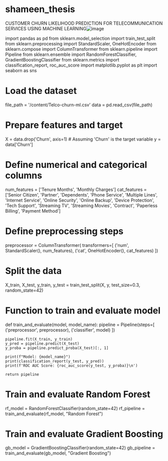 # shameen_thesis


CUSTOMER CHURN LIKELIHOOD PREDICTION FOR TELECOMMUNICATION SERVICES USING MACHINE LEARNING![image](https://github.com/user-attachments/assets/0137a0a0-d6b7-4d75-8ccc-7fe900b06cb0)





import pandas as pd
from sklearn.model_selection import train_test_split
from sklearn.preprocessing import StandardScaler, OneHotEncoder
from sklearn.compose import ColumnTransformer
from sklearn.pipeline import Pipeline
from sklearn.ensemble import RandomForestClassifier, GradientBoostingClassifier
from sklearn.metrics import classification_report, roc_auc_score
import matplotlib.pyplot as plt
import seaborn as sns

# Load the dataset
file_path = '/content/Telco-churn-ml.csv'
data = pd.read_csv(file_path)

# Prepare features and target
X = data.drop('Churn', axis=1)  # Assuming 'Churn' is the target variable
y = data['Churn']

# Define numerical and categorical columns
num_features = ['Tenure Months', 'Monthly Charges']
cat_features = ['Senior Citizen', 'Partner', 'Dependents', 'Phone Service',
                'Multiple Lines', 'Internet Service', 'Online Security',
                'Online Backup', 'Device Protection', 'Tech Support',
                'Streaming TV', 'Streaming Movies', 'Contract',
                'Paperless Billing', 'Payment Method']

# Define preprocessing steps
preprocessor = ColumnTransformer(
    transformers=[
        ('num', StandardScaler(), num_features),
        ('cat', OneHotEncoder(), cat_features)
    ])

# Split the data
X_train, X_test, y_train, y_test = train_test_split(X, y, test_size=0.3, random_state=42)

# Function to train and evaluate model
def train_and_evaluate(model, model_name):
    pipeline = Pipeline(steps=[
        ('preprocessor', preprocessor),
        ('classifier', model)
    ])

    pipeline.fit(X_train, y_train)
    y_pred = pipeline.predict(X_test)
    y_proba = pipeline.predict_proba(X_test)[:, 1]

    print(f"Model: {model_name}")
    print(classification_report(y_test, y_pred))
    print(f'ROC AUC Score: {roc_auc_score(y_test, y_proba)}\n')

    return pipeline

# Train and evaluate Random Forest
rf_model = RandomForestClassifier(random_state=42)
rf_pipeline = train_and_evaluate(rf_model, "Random Forest")

# Train and evaluate Gradient Boosting
gb_model = GradientBoostingClassifier(random_state=42)
gb_pipeline = train_and_evaluate(gb_model, "Gradient Boosting")
